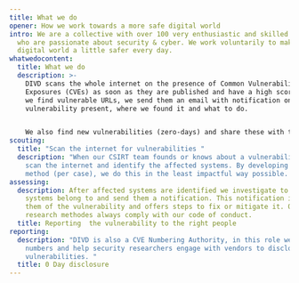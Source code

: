 ```yaml
---
title: What we do
opener: How we work towards a more safe digital world
intro: We are a collective with over 100 very enthusiastic and skilled people
  who are passionate about security & cyber. We work voluntarily to make the
  digital world a little safer every day.
whatwedocontent:
  title: What we do
  description: >-
    DIVD scans the whole internet on the presence of Common Vulnerabilities and
    Exposures (CVEs) as soon as they are published and have a high score. When
    we find vulnerable URLs, we send them an email with notification on the
    vulnerability present, where we found it and what to do. 


    We also find new vulnerabilities (zero-days) and share these with the software vendor, so they can fix it. Furthermore, when we detect instances of compromised credentials, we take swift action by alerting affected individuals via email and urging them to immediately change their passwords or take other necessary steps. 
scouting:
  title: "Scan the internet for vulnerabilities "
  description: "When our CSIRT team founds or knows about a vulnerability, they
    scan the internet and identify the affected systems. By developing a scan
    method (per case), we do this in the least impactful way possible. "
assessing:
  description: After affected systems are identified we investigate to who these
    systems belong to and send them a notification. This notification informs
    them of the vulnerability and offers steps to fix or mitigate it. Our
    research methodes always comply with our code of conduct.
  title: Reporting  the vulnerability to the right people
reporting:
  description: "DIVD is also a CVE Numbering Authority, in this role we assign CVE
    numbers and help security researchers engage with vendors to disclose
    vulnerabilities. "
  title: 0 Day disclosure
---
```

